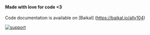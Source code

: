 #### Made with love for code <3

Code documentation is available on [Baikal] (https://baikal.io/ally104)

[![support](https://baikal.io/badges/ally104/social-filter)](https://baikal.io/ally104/social-filter)
